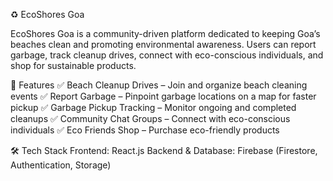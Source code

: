 ♻️ EcoShores Goa

EcoShores Goa is a community-driven platform dedicated to keeping Goa’s beaches clean and promoting environmental awareness. Users can report garbage, track cleanup drives, connect with eco-conscious individuals, and shop for sustainable products.

🌊 Features
✅ Beach Cleanup Drives – Join and organize beach cleaning events
✅ Report Garbage – Pinpoint garbage locations on a map for faster pickup
✅ Garbage Pickup Tracking – Monitor ongoing and completed cleanups
✅ Community Chat Groups – Connect with eco-conscious individuals
✅ Eco Friends Shop – Purchase eco-friendly products

🛠 Tech Stack
Frontend: React.js
Backend & Database: Firebase (Firestore, Authentication, Storage)
